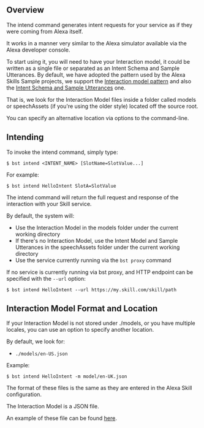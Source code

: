 
## Overview

The intend command generates intent requests for your service as if they were coming from Alexa itself.

It works in a manner very similar to the Alexa simulator available via the Alexa developer console.  

To start using it, you will need to have your Interaction model, it could be written as a single file or separated as an Intent Schema and Sample Utterances.
By default, we have adopted the pattern used by the Alexa Skills Sample projects, we support the [Interaction model pattern](https://github.com/alexa/skill-sample-nodejs-fact) and also the [Intent Schema and Sample Utterances](https://github.com/alexa/skill-sample-nodejs-hello-world/) one.

That is, we look for the Interaction Model files inside a folder called models or speechAssets (if you're using the older style) located off the source root.

You can specify an alternative location via options to the command-line.

## Intending

To invoke the intend command, simply type:
```
$ bst intend <INTENT_NAME> [SlotName=SlotValue...]
```

For example:
```
$ bst intend HelloIntent SlotA=SlotValue
```

The intend command will return the full request and response of the interaction with your Skill service.  

By default, the system will:

* Use the Interaction Model in the models folder under the current working directory
* If there's no Interaction Model, use the Intent Model and Sample Utterances in the speechAssets folder under the current working directory
* Use the service currently running via the `bst proxy` command

If no service is currently running via bst proxy, and HTTP endpoint can be specified with the `--url` option:
```
$ bst intend HelloIntent --url https://my.skill.com/skill/path
```

## Interaction Model Format and Location
If your Interaction Model is not stored under ./models, or you have multiple locales, you can use an option to specify another location.

By default, we look for:

* `./models/en-US.json`

Example:
```
$ bst intend HelloIntent -m model/en-UK.json
```

The format of these files is the same as they are entered in the Alexa Skill configuration.

The Interaction Model is a JSON file.

An example of these file can be found [here](https://github.com/alexa/skill-sample-nodejs-fact/blob/en-US/models/en-US.json).
